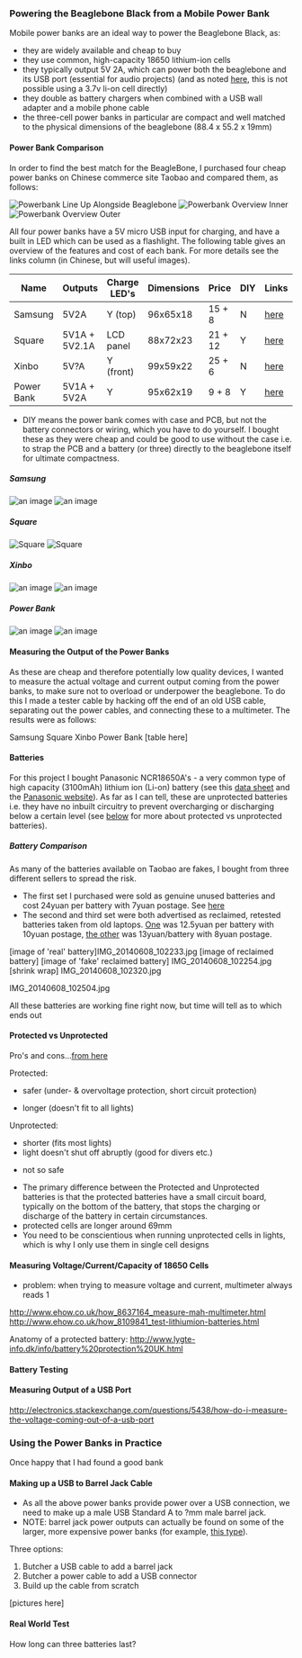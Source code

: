 ### Powering the Beaglebone Black from a Mobile Power Bank

Mobile power banks are an ideal way to power the Beaglebone Black, as:
* they are widely available and cheap to buy
* they use common, high-capacity 18650 lithium-ion cells
* they typically output 5V 2A, which can power both the beaglebone and its USB port (essential for audio projects) 
(and as noted [here](TODO), this is not possible using a 3.7v li-on cell directly)
* they double as battery chargers when combined with a USB wall adapter and a mobile phone cable
* the three-cell power banks in particular are compact and well matched to the physical dimensions of the beaglebone (88.4 x 55.2 x 19mm)

#### Power Bank Comparison

In order to find the best match for the BeagleBone, I purchased four cheap power banks on Chinese commerce site Taobao and compared them, as follows:

![Powerbank Line Up Alongside Beaglebone](./images/IMG_20140608_165709.jpg "Powerbank Line Up Alongside Beaglebone")
![Powerbank Overview Inner](./images/IMG_20140608_151527.jpg "Powerbank Overview Inner")
![Powerbank Overview Outer](./images/IMG_20140608_151807.jpg "Powerbank Overview Outer")

All four power banks have a 5V micro USB input for charging, and have a built in LED which can be used as a flashlight. The following table gives an overview of the features and cost of each bank. For more details see the links column (in Chinese, but will useful images).

| Name	      | Outputs       | Charge LED's | Dimensions | Price   | DIY | Links    | Images   |
| ---------- | ------------- | ------------ | ---------- | ------- | --- | -------- | -------- | 
| Samsung    | 5V2A          | Y (top)      | 96x65x18   | 15 + 8  | N   | [here]() | [here]() |
| Square     | 5V1A + 5V2.1A | LCD panel    | 88x72x23   | 21 + 12 | Y   | [here]() | [here]() |
| Xinbo      | 5V?A          | Y (front)    | 99x59x22   | 25 + 6  | N   | [here]() | [here]() |
| Power Bank | 5V1A + 5V2A   | Y            | 95x62x19   | 9 + 8   | Y   | [here]() | [here]() |

* DIY means the power bank comes with case and PCB, but not the battery connectors or wiring, which you have to do yourself. I bought these as they were cheap and could be good to use without the case i.e. to strap the PCB and a battery (or three) directly to the beaglebone itself for ultimate compactness. 

##### Samsung
![an image](./images/IMG_20140608_152153.jpg "Samsung")
![an image](./images/IMG_20140608_152224.jpg "Samsung")

##### Square
![](./images/IMG_20140608_152300.jpg "Square")
![](./images/IMG_20140608_152331.jpg "Square")

##### Xinbo
![an image](./images/IMG_20140608_151912.jpg "Xinbo")
![an image](./images/IMG_20140608_152024.jpg "Xinbo")

##### Power Bank
![an image](./images/IMG_20140608_152057.jpg "Power Bank")
![an image](./images/IMG_20140608_152125.jpg "Power Bank")

#### Measuring the Output of the Power Banks

As these are cheap and therefore potentially low quality devices, I wanted to measure the actual voltage and current output coming from the power banks, to make sure not to overload or underpower the beaglebone. To do this I made a tester cable by hacking off the end of an old USB cable, separating out the power cables, and connecting these to a multimeter. The results were as follows:

Samsung
Square
Xinbo
Power Bank
[table here]

#### Batteries

For this project I bought Panasonic NCR18650A's - a very common type of high capacity (3100mAh) lithium ion (Li-on) battery (see this [data sheet](http://www.panasonic.com/industrial/includes/pdf/ACA4000CE254-NCR18650A.pdf) and the [Panasonic website](http://industrial.panasonic.com/www-cgi/jvcr13pz.cgi?E+BA+4+ACA4001+NCR18650A+7+WW)). As far as I can tell, these are unprotected batteries i.e. they have no inbuilt circuitry to prevent overcharging or discharging below a certain level (see [below](#protected-vs-unprotected) for more about protected vs unprotected batteries).

##### Battery Comparison

As many of the batteries available on Taobao are fakes, I bought from three different sellers to spread the risk.

* The first set I purchased were sold as genuine unused batteries and cost 24yuan per battery with 7yuan postage. See [here](http://a.m.taobao.com/i12677731619.htm?ttid=212200@taobao_android_4.2.2)
* The second and third set were both advertised as reclaimed, retested batteries taken from old laptops. [One](http://a.m.taobao.com/i35858407101.htm?ttid=212200@taobao_android_4.2.2) was 12.5yuan per battery with 10yuan postage, [the other](http://a.m.taobao.com/i18265637568.htm?ttid=212200@taobao_android_4.2.2) was 13yuan/battery with 8yuan postage.

[image of 'real' battery]IMG_20140608_102233.jpg
[image of reclaimed battery]
[image of 'fake' reclaimed battery]
IMG_20140608_102254.jpg
[shrink wrap]
IMG_20140608_102320.jpg

IMG_20140608_102504.jpg


All these batteries are working fine right now, but time will tell as to which ends out
#### Protected vs Unprotected



Pro's and cons...[from here](http://budgetlightforum.com/node/25927)

Protected:
+ safer (under- & overvoltage protection, short circuit protection)
- longer (doesn't fit to all lights)

Unprotected:
+ shorter (fits most lights)
+ light doesn't shut off abruptly (good for divers etc.)
- not so safe

* The primary difference between the Protected and Unprotected batteries is that the protected batteries have a small circuit board, typically on the bottom of the battery, that stops the charging or discharge of the battery in certain circumstances.
* protected cells are longer around 69mm
* You need to be conscientious when running unprotected cells in lights, which is why I only use them in single cell designs

#### Measuring Voltage/Current/Capacity of 18650 Cells

- problem: when trying to measure voltage and current, multimeter always reads 1

http://www.ehow.co.uk/how_8637164_measure-mah-multimeter.html
http://www.ehow.co.uk/how_8109841_test-lithiumion-batteries.html

Anatomy of a protected battery: http://www.lygte-info.dk/info/battery%20protection%20UK.html


#### Battery Testing


#### Measuring Output of a USB Port

http://electronics.stackexchange.com/questions/5438/how-do-i-measure-the-voltage-coming-out-of-a-usb-port

### Using the Power Banks in Practice

Once happy that I had found a good bank

#### Making up a USB to Barrel Jack Cable

* As all the above power banks provide power over a USB connection, we need to make up a male USB Standard A to ?mm male barrel jack.
* NOTE: barrel jack power outputs can actually be found on some of the larger, more expensive power banks (for example, [this type]()).

Three options:
1. Butcher a USB cable to add a barrel jack
2. Butcher a power cable to add a USB connector
3. Build up the cable from scratch

[pictures here]

#### 

#### Real World Test

How long can three batteries last?